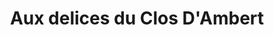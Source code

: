 ---
title: "Aux delices du Clos D'Ambert"
url: /noisy-le-grand/aux-delices-du-clos-dambert/
shop: boulangerie
---